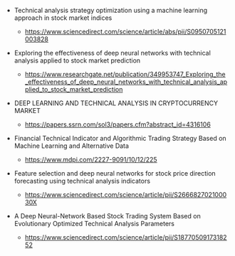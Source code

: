 - Technical analysis strategy optimization using a machine learning approach in stock market indices

  - https://www.sciencedirect.com/science/article/abs/pii/S0950705121003828

- Exploring the effectiveness of deep neural networks with technical analysis applied to stock market prediction

  - https://www.researchgate.net/publication/349953747_Exploring_the_effectiveness_of_deep_neural_networks_with_technical_analysis_applied_to_stock_market_prediction

- DEEP LEARNING AND TECHNICAL ANALYSIS IN CRYPTOCURRENCY MARKET

  - https://papers.ssrn.com/sol3/papers.cfm?abstract_id=4316106

- Financial Technical Indicator and Algorithmic Trading Strategy Based on Machine Learning and Alternative Data

  - https://www.mdpi.com/2227-9091/10/12/225

- Feature selection and deep neural networks for stock price direction forecasting using technical analysis indicators
  - https://www.sciencedirect.com/science/article/pii/S266682702100030X

- A Deep Neural-Network Based Stock Trading System Based on Evolutionary Optimized Technical Analysis Parameters
  - https://www.sciencedirect.com/science/article/pii/S1877050917318252

